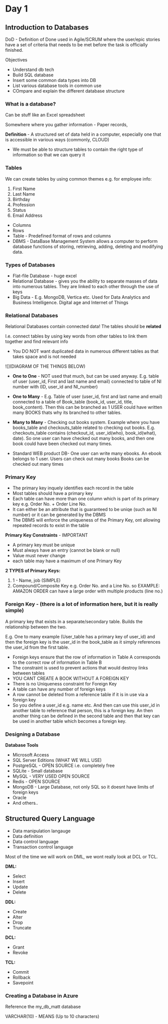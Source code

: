 # Day 1
## Introduction to Databases

DoD - Definition of Done used in Agile/SCRUM where the user/epic stories have a set of criteria that needs to be met before the task
is officially finished.

Objectives
- Understand db tech
- Build SQL database
- Insert some common data types into DB
- List various database tools in common use
- COmpare and explain the different database structure

### What is a database?
Can be stuff like an Excel spreadsheet

Somewhere where you gather information - Paper records, 

**Definition** - A structured set of data held in a computer, especially one that is accessible in various ways (commonly, CLOUD) 

- We must be able to structure tables to contain the right type of information so that we can query it


### Tables
We can create tables by using common themes e.g. for employee info:

1. First Name
2. Last Name
3. Birthday
4. Profession
5. Status
6. Email Address


- Columns
- Rows
- Table - Predefined format of rows and columns
- DBMS - DataBase Management System allows a computer to perform database functions of storing, retrieving, adding, deleting and
modifying data.

### Types of Databases
- Flat-file Database - huge excel
- Relational Database - gives you the ability to separate masses of data into numerous tables. They are linked to each other
through the use of keys
- Big Data - E.g. MongoDB, Vertica etc. Used for Data Analytics and Business Intelligence. Digital age and Internet of Things


### Relational Databases
Relational Databases contain connected data! The tables should be **related**

I.e. connect tables by using key words from other tables to link them together and find relevant info

- You DO NOT want duplicated data in numerous different tables as that takes space and is not needed

![](DIAGRAM OF THE THINGS BELOW)

- **One to One** - NOT used that much, but can be used anyway. E.g. table of user (user_id, First and last name and email) connected to table of
NI number with (ID, user_id and NI_number)
- **One to Many** - E.g. Table of user (user_id, first and last name and email) connected to a table of Book_table (book_id, user_id, title,
book_content). Then this can be branched as 1 USER could have written many BOOKS thats why its branched to other tables.
- **Many to Many** - Checking out books system. Example where you have books_table and checkouts_table related to checking out 
books. E.g. checkouts_table contains (checkout_id, user_id(who), book_id(what), date). So one user can have checked out many books, and then
one book could have been checked out many times. 

- Standard WEB product DB- One user can write many ebooks. An ebook belongs to 1 user. Users can check out many books
Books can be checked out many times

### Primary Key
- The primary key inquely identifies each record in the table
- Most tables should have a primary key
- Each table can have more than one column which is part of its primary key e.g. Order No. + Order Line No.
- It can either be an attribute that is guaranteed to be uniqe (such as NI number) or it can be generated by the DBMS
- The DBMS will enforce the uniqueness of the Primary Key, ont allowing repeated records to exist in the table

**Primary Key Constraints** - IMPORTANT
- A primary key must be unique
- Must always have an entry (cannot be blank or null)
- Value must never change
- each table may have a maximum of one Primary Key

**2 TYPES of Primary Keys:**
1. 1 - Name, job (SIMPLE)
2. Compound/Composite Key e.g. Order No. and a Line No. so EXAMPLE: AMAZON ORDER can have a large order with multiple products 
(line no.)

### Foreign Key - (there is a lot of information here, but it is really simple)
A primary key that exists in a separate/secondary table. Builds the relationship between the two.

E.g. One to many example (User_table has a primary key of user_id) and then the foreign
key is the user_id in the book_table as it simply references the user_id from the first table. 

- Foreign keys ensure that the row of information in Table A corresponds to the correct row of information in Table B
- The constraint is used to prevent actions that would destroy links between tables
- YOU CANT CREATE A BOOK WITHOUT A FOREIGN KEY
- There is no Uniqueness constraint for Foreign Key
- A table can have any number of foreign keys
- A row cannot be deleted from a reference table if it is in use via a foreign key
- So you define a user_id e.g. name etc. And then can use this user_id in another table to reference that person, this is a foreign
key. An then another thing can be defined in the second table and then that key can be used in another table which becomes a foreign
key.

### Designing a Database
**Database Tools**
- Microsoft Access
- SQL Server Editions (WHAT WE WILL USE)
- PostgreSQL - OPEN SOURCE i.e. completely free
- SQLite - Small database 
- MySQL - VERY USED OPEN SOURCE
- Redis - OPEN SOURCE
- MongoDB - Large Database, not only SQL so it doesnt have limits of foreign keys
- Oracle
- And others..

## Structured Query Language
- Data manipulation langauge
- Data definition 
- Data control language
- Transaction control language

Most of the time we will work on DML, we wont really look at DCL or TCL.

**DML:**
- Select
- Insert
- Update
- Delete

**DDL:**
- Create
- Alter
- Drop
- Truncate

**DCL:**
- Grant
- Revoke

**TCL:**
- Commit
- Rollback
- Savepoint

### Creating a Database in Azure
Reference the my_db_matt database

VARCHAR(10) - MEANS (Up to 10 characters)

